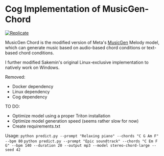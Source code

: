 # Cog Implementation of MusicGen-Chord
[![Replicate](https://replicate.com/sakemin/musicgen-chord/badge)](https://replicate.com/sakemin/musicgen-chord) 

MusicGen Chord is the modified version of Meta's [MusicGen](https://github.com/facebookresearch/audiocraft) Melody model, which can generate music based on audio-based chord conditions or text-based chord conditions.

I further modified Sakemin's original Linux-exclusive implementation to natively work on Windows.

Removed:
- Docker dependency
- Linux dependency
- Cog dependency

TO DO:
- Optimize model using a proper Triton installation
- Optimize model generation speed (seems rather slow for now)
- Create requirements.txt

Usage:
`python predict.py --prompt "Relaxing piano" --chords "C G Am F" --bpm 80`
`python predict.py --prompt "Epic soundtrack" --chords "C Em F G" --bpm 140 --duration 20 --output mp3 --model stereo-chord-large --seed 42`
